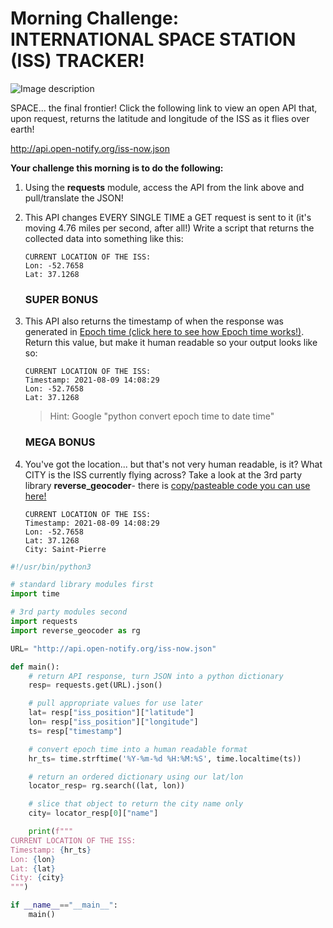 # Morning Challenge: INTERNATIONAL SPACE STATION (ISS) TRACKER!

![Image description](https://www.esa.int/var/esa/storage/images/esa_multimedia/images/2020/11/international_space_station/22293527-2-eng-GB/International_Space_Station_pillars.gif)

SPACE... the final frontier! Click the following link to view an open API that, upon request, returns the latitude and longitude of the ISS as it flies over earth!

http://api.open-notify.org/iss-now.json

**Your challenge this morning is to do the following:**

1. Using the **requests** module, access the API from the link above and pull/translate the JSON!

0. This API changes EVERY SINGLE TIME a GET request is sent to it (it's moving 4.76 miles per second, after all!) Write a script that returns the collected data into something like this:
    
    ```
    CURRENT LOCATION OF THE ISS:
    Lon: -52.7658
    Lat: 37.1268
    ```

    ### SUPER BONUS

0. This API also returns the timestamp of when the response was generated in [Epoch time (click here to see how Epoch time works!)](https://www.epochconverter.com/). Return this value, but make it human readable so your output looks like so:

    ```
    CURRENT LOCATION OF THE ISS:
    Timestamp: 2021-08-09 14:08:29
    Lon: -52.7658
    Lat: 37.1268
    ```

    > Hint: Google "python convert epoch time to date time"
 
    ### MEGA BONUS
    
0. You've got the location... but that's not very human readable, is it? What CITY is the ISS currently flying across? Take a look at the 3rd party library **reverse_geocoder**- there is [copy/pasteable code you can use here!](https://github.com/csfeeser/Python/blob/master/enrichment/geocoder.md)

    ```
    CURRENT LOCATION OF THE ISS:
    Timestamp: 2021-08-09 14:08:29
    Lon: -52.7658
    Lat: 37.1268
    City: Saint-Pierre
    ```

```python
#!/usr/bin/python3

# standard library modules first
import time

# 3rd party modules second
import requests
import reverse_geocoder as rg

URL= "http://api.open-notify.org/iss-now.json"

def main():
    # return API response, turn JSON into a python dictionary
    resp= requests.get(URL).json()

    # pull appropriate values for use later
    lat= resp["iss_position"]["latitude"]
    lon= resp["iss_position"]["longitude"]
    ts= resp["timestamp"]

    # convert epoch time into a human readable format
    hr_ts= time.strftime('%Y-%m-%d %H:%M:%S', time.localtime(ts))

    # return an ordered dictionary using our lat/lon
    locator_resp= rg.search((lat, lon))

    # slice that object to return the city name only
    city= locator_resp[0]["name"]

    print(f"""
CURRENT LOCATION OF THE ISS:
Timestamp: {hr_ts}
Lon: {lon}
Lat: {lat}
City: {city}
""")

if __name__=="__main__":
    main()
```
